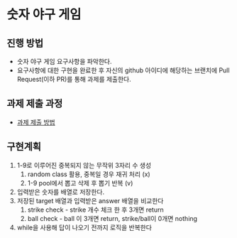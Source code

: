 # 숫자 야구 게임
## 진행 방법
* 숫자 야구 게임 요구사항을 파악한다.
* 요구사항에 대한 구현을 완료한 후 자신의 github 아이디에 해당하는 브랜치에 Pull Request(이하 PR)를 통해 과제를 제출한다.

## 과제 제출 과정
* [과제 제출 방법](https://github.com/next-step/nextstep-docs/tree/master/precourse)

## 구현계획 

1. 1-9로 이루어진 중복되지 않는 무작위 3자리 수 생성 
    1. random class 활용, 중복일 경우 재귀 처리 (x)
    2. 1-9 pool에서 뽑고 삭제 후 뽑기 반복 (v) 
2. 입력받은 숫자를 배열로 저장한다. 
3. 저장된 target 배열과 입력받은 answer 배열을 비교한다 
    1. strike check - strike 개수 체크 한 후 3개면 return 
    2. ball check - ball 이 3개면 return, strike/ball이 0개면 nothing  
4. while을 사용해 답이 나오기 전까지 로직을 반복한다 
